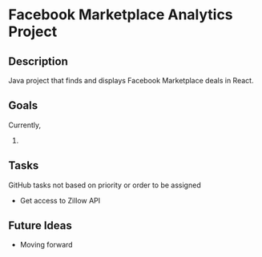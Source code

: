 # Facebook Marketplace Analytics Project

## Description
Java project that finds and displays Facebook Marketplace deals in React. 

## Goals
Currently, 

1. 



## Tasks
GitHub tasks not based on priority or order to be assigned 
- Get access to Zillow API



## Future Ideas
- Moving forward


